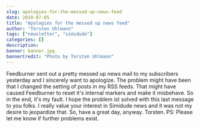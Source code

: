 ```yaml
---
slug: apologies-for-the-messed-up-news-feed
date: 2010-07-05
title: "Apologies for the messed up news feed"
author: "Torsten Uhlmann"
tags: ["newsletter", "simidude"]
categories: []
description:
banner: banner.jpg
bannerCredit: "Photo by Torsten Uhlmann"
---
```


Feedburner sent out a pretty messed up news mail to my subscribers yesterday and I sincerely want to apologize. The problem might have been that I changed the setting of posts in my RSS feeds. That might have caused Feedburner to reset it's internal markers and make it misbehave. So in the end, it's my fault. I hope the problem ist solved with this last message to you folks. I really value your interest in Simidude news and it was not my desire to jeopardize that. So, have a great day, anyway. Torsten. PS: Please let me know if further problems exist.
